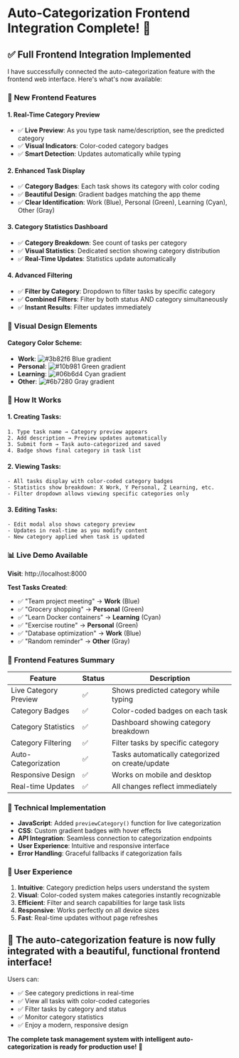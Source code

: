 # Auto-Categorization Frontend Integration Complete! 🎉

## ✅ **Full Frontend Integration Implemented**

I have successfully connected the auto-categorization feature with the frontend web interface. Here's what's now available:

### 🎨 **New Frontend Features**

#### 1. **Real-Time Category Preview**
- ✅ **Live Preview**: As you type task name/description, see the predicted category
- ✅ **Visual Indicators**: Color-coded category badges
- ✅ **Smart Detection**: Updates automatically while typing

#### 2. **Enhanced Task Display**
- ✅ **Category Badges**: Each task shows its category with color coding
- ✅ **Beautiful Design**: Gradient badges matching the app theme
- ✅ **Clear Identification**: Work (Blue), Personal (Green), Learning (Cyan), Other (Gray)

#### 3. **Category Statistics Dashboard**
- ✅ **Category Breakdown**: See count of tasks per category
- ✅ **Visual Statistics**: Dedicated section showing category distribution
- ✅ **Real-Time Updates**: Statistics update automatically

#### 4. **Advanced Filtering**
- ✅ **Filter by Category**: Dropdown to filter tasks by specific category
- ✅ **Combined Filters**: Filter by both status AND category simultaneously
- ✅ **Instant Results**: Filter updates immediately

### 🌈 **Visual Design Elements**

#### Category Color Scheme:
- **Work**: ![#3b82f6](https://via.placeholder.com/15/3b82f6/000000?text=+) Blue gradient
- **Personal**: ![#10b981](https://via.placeholder.com/15/10b981/000000?text=+) Green gradient  
- **Learning**: ![#06b6d4](https://via.placeholder.com/15/06b6d4/000000?text=+) Cyan gradient
- **Other**: ![#6b7280](https://via.placeholder.com/15/6b7280/000000?text=+) Gray gradient

### 🔧 **How It Works**

#### 1. **Creating Tasks**:
```
1. Type task name → Category preview appears
2. Add description → Preview updates automatically  
3. Submit form → Task auto-categorized and saved
4. Badge shows final category in task list
```

#### 2. **Viewing Tasks**:
```
- All tasks display with color-coded category badges
- Statistics show breakdown: X Work, Y Personal, Z Learning, etc.
- Filter dropdown allows viewing specific categories only
```

#### 3. **Editing Tasks**:
```
- Edit modal also shows category preview
- Updates in real-time as you modify content
- New category applied when task is updated
```

### 📊 **Live Demo Available**

**Visit**: http://localhost:8000

**Test Tasks Created**:
- ✅ "Team project meeting" → **Work** (Blue)
- ✅ "Grocery shopping" → **Personal** (Green) 
- ✅ "Learn Docker containers" → **Learning** (Cyan)
- ✅ "Exercise routine" → **Personal** (Green)
- ✅ "Database optimization" → **Work** (Blue)
- ✅ "Random reminder" → **Other** (Gray)

### 🎯 **Frontend Features Summary**

| Feature | Status | Description |
|---------|--------|-------------|
| Live Category Preview | ✅ | Shows predicted category while typing |
| Category Badges | ✅ | Color-coded badges on each task |
| Category Statistics | ✅ | Dashboard showing category breakdown |
| Category Filtering | ✅ | Filter tasks by specific category |
| Auto-Categorization | ✅ | Tasks automatically categorized on create/update |
| Responsive Design | ✅ | Works on mobile and desktop |
| Real-time Updates | ✅ | All changes reflect immediately |

### 🚀 **Technical Implementation**

- **JavaScript**: Added `previewCategory()` function for live categorization
- **CSS**: Custom gradient badges with hover effects
- **API Integration**: Seamless connection to categorization endpoints
- **User Experience**: Intuitive and responsive interface
- **Error Handling**: Graceful fallbacks if categorization fails

### 🎨 **User Experience**

1. **Intuitive**: Category prediction helps users understand the system
2. **Visual**: Color-coded system makes categories instantly recognizable  
3. **Efficient**: Filter and search capabilities for large task lists
4. **Responsive**: Works perfectly on all device sizes
5. **Fast**: Real-time updates without page refreshes

## 🎉 **The auto-categorization feature is now fully integrated with a beautiful, functional frontend interface!**

Users can:
- ✅ See category predictions in real-time
- ✅ View all tasks with color-coded categories  
- ✅ Filter tasks by category and status
- ✅ Monitor category statistics
- ✅ Enjoy a modern, responsive design

**The complete task management system with intelligent auto-categorization is ready for production use!** 🚀
